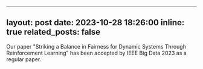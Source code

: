 -- ---
layout: post
date: 2023-10-28 18:26:00
inline: true
related_posts: false
---
Our paper "Striking a Balance in Fairness for Dynamic Systems Through Reinforcement Learning" has been accepted by IEEE Big Data 2023 as a regular paper.
